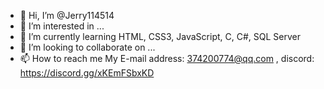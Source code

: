 - 👋 Hi, I’m @Jerry114514
- 👀 I’m interested in ...
- 🌱 I’m currently learning HTML, CSS3, JavaScript, C, C#, SQL Server
- 💞️ I’m looking to collaborate on ...
- 📫 How to reach me My E-mail address: 374200774@qq.com , discord: https://discord.gg/xKEmFSbxKD

<!---
Jerry114514/Jerry114514 is a ✨ special ✨ repository because its `README.md` (this file) appears on your GitHub profile.
You can click the Preview link to take a look at your changes.
--->
